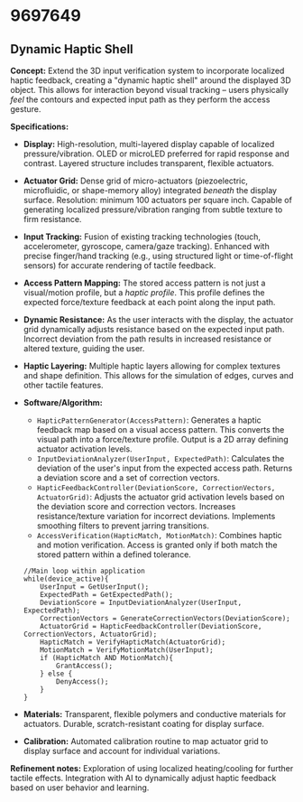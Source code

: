 # 9697649

## Dynamic Haptic Shell

**Concept:** Extend the 3D input verification system to incorporate localized haptic feedback, creating a "dynamic haptic shell" around the displayed 3D object. This allows for interaction beyond visual tracking – users physically *feel* the contours and expected input path as they perform the access gesture.

**Specifications:**

*   **Display:** High-resolution, multi-layered display capable of localized pressure/vibration. OLED or microLED preferred for rapid response and contrast. Layered structure includes transparent, flexible actuators.
*   **Actuator Grid:** Dense grid of micro-actuators (piezoelectric, microfluidic, or shape-memory alloy) integrated *beneath* the display surface. Resolution: minimum 100 actuators per square inch. Capable of generating localized pressure/vibration ranging from subtle texture to firm resistance.
*   **Input Tracking:** Fusion of existing tracking technologies (touch, accelerometer, gyroscope, camera/gaze tracking). Enhanced with precise finger/hand tracking (e.g., using structured light or time-of-flight sensors) for accurate rendering of tactile feedback.
*   **Access Pattern Mapping:** The stored access pattern is not just a visual/motion profile, but a *haptic profile*. This profile defines the expected force/texture feedback at each point along the input path.
*   **Dynamic Resistance:** As the user interacts with the display, the actuator grid dynamically adjusts resistance based on the expected input path. Incorrect deviation from the path results in increased resistance or altered texture, guiding the user.
*   **Haptic Layering:** Multiple haptic layers allowing for complex textures and shape definition. This allows for the simulation of edges, curves and other tactile features.
*   **Software/Algorithm:**
    *   `HapticPatternGenerator(AccessPattern)`: Generates a haptic feedback map based on a visual access pattern.  This converts the visual path into a force/texture profile. Output is a 2D array defining actuator activation levels.
    *   `InputDeviationAnalyzer(UserInput, ExpectedPath)`: Calculates the deviation of the user's input from the expected access path. Returns a deviation score and a set of correction vectors.
    *   `HapticFeedbackController(DeviationScore, CorrectionVectors, ActuatorGrid)`: Adjusts the actuator grid activation levels based on the deviation score and correction vectors. Increases resistance/texture variation for incorrect deviations. Implements smoothing filters to prevent jarring transitions.
    *   `AccessVerification(HapticMatch, MotionMatch)`: Combines haptic and motion verification. Access is granted only if both match the stored pattern within a defined tolerance.

    ```pseudocode
    //Main loop within application
    while(device_active){
        UserInput = GetUserInput();
        ExpectedPath = GetExpectedPath();
        DeviationScore = InputDeviationAnalyzer(UserInput, ExpectedPath);
        CorrectionVectors = GenerateCorrectionVectors(DeviationScore);
        ActuatorGrid = HapticFeedbackController(DeviationScore, CorrectionVectors, ActuatorGrid);
        HapticMatch = VerifyHapticMatch(ActuatorGrid);
        MotionMatch = VerifyMotionMatch(UserInput);
        if (HapticMatch AND MotionMatch){
            GrantAccess();
        } else {
            DenyAccess();
        }
    }
    ```

*   **Materials:** Transparent, flexible polymers and conductive materials for actuators. Durable, scratch-resistant coating for display surface.
*   **Calibration:** Automated calibration routine to map actuator grid to display surface and account for individual variations.

**Refinement notes:** Exploration of using localized heating/cooling for further tactile effects. Integration with AI to dynamically adjust haptic feedback based on user behavior and learning.